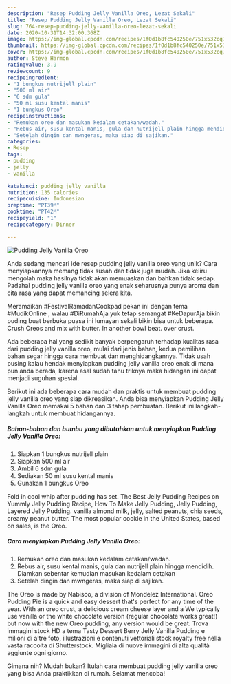 ```yaml
---
description: "Resep Pudding Jelly Vanilla Oreo, Lezat Sekali"
title: "Resep Pudding Jelly Vanilla Oreo, Lezat Sekali"
slug: 764-resep-pudding-jelly-vanilla-oreo-lezat-sekali
date: 2020-10-31T14:32:00.368Z
image: https://img-global.cpcdn.com/recipes/1f0d1b8fc540250e/751x532cq70/pudding-jelly-vanilla-oreo-foto-resep-utama.jpg
thumbnail: https://img-global.cpcdn.com/recipes/1f0d1b8fc540250e/751x532cq70/pudding-jelly-vanilla-oreo-foto-resep-utama.jpg
cover: https://img-global.cpcdn.com/recipes/1f0d1b8fc540250e/751x532cq70/pudding-jelly-vanilla-oreo-foto-resep-utama.jpg
author: Steve Harmon
ratingvalue: 3.9
reviewcount: 9
recipeingredient:
- "1 bungkus nutrijell plain"
- "500 ml air"
- "6 sdm gula"
- "50 ml susu kental manis"
- "1 bungkus Oreo"
recipeinstructions:
- "Remukan oreo dan masukan kedalam cetakan/wadah."
- "Rebus air, susu kental manis, gula dan nutrijell plain hingga mendidih. Diamkan sebentar kemudian masukan kedalam cetakan"
- "Setelah dingin dan mwngeras, maka siap di sajikan."
categories:
- Resep
tags:
- pudding
- jelly
- vanilla

katakunci: pudding jelly vanilla 
nutrition: 135 calories
recipecuisine: Indonesian
preptime: "PT39M"
cooktime: "PT42M"
recipeyield: "1"
recipecategory: Dinner

---
```



![Pudding Jelly Vanilla Oreo](https://img-global.cpcdn.com/recipes/1f0d1b8fc540250e/751x532cq70/pudding-jelly-vanilla-oreo-foto-resep-utama.jpg)

Anda sedang mencari ide resep pudding jelly vanilla oreo yang unik? Cara menyiapkannya memang tidak susah dan tidak juga mudah. Jika keliru mengolah maka hasilnya tidak akan memuaskan dan bahkan tidak sedap. Padahal pudding jelly vanilla oreo yang enak seharusnya punya aroma dan cita rasa yang dapat memancing selera kita.

Meramaikan #FestivalRamadanCookpad pekan ini dengan tema #MudikOnline , walau #DiRumahAja yuk tetap semangat #KeDapurAja bikin puding buat berbuka puasa ini lumayan sekali bikin bisa untuk beberapa. Crush Oreos and mix with butter. In another bowl beat. over crust.

Ada beberapa hal yang sedikit banyak berpengaruh terhadap kualitas rasa dari pudding jelly vanilla oreo, mulai dari jenis bahan, kedua pemilihan bahan segar hingga cara membuat dan menghidangkannya. Tidak usah pusing kalau hendak menyiapkan pudding jelly vanilla oreo enak di mana pun anda berada, karena asal sudah tahu triknya maka hidangan ini dapat menjadi suguhan spesial.


Berikut ini ada beberapa cara mudah dan praktis untuk membuat pudding jelly vanilla oreo yang siap dikreasikan. Anda bisa menyiapkan Pudding Jelly Vanilla Oreo memakai 5 bahan dan 3 tahap pembuatan. Berikut ini langkah-langkah untuk membuat hidangannya.

<!--inarticleads1-->

##### Bahan-bahan dan bumbu yang dibutuhkan untuk menyiapkan Pudding Jelly Vanilla Oreo:

1. Siapkan 1 bungkus nutrijell plain
1. Siapkan 500 ml air
1. Ambil 6 sdm gula
1. Sediakan 50 ml susu kental manis
1. Gunakan 1 bungkus Oreo


Fold in cool whip after pudding has set. The Best Jelly Pudding Recipes on Yummly Jelly Pudding Recipe, How To Make Jelly Pudding, Jelly Pudding, Layered Jelly Pudding. vanilla almond milk, jelly, salted peanuts, chia seeds, creamy peanut butter. The most popular cookie in the United States, based on sales, is the Oreo. 

<!--inarticleads2-->

##### Cara menyiapkan Pudding Jelly Vanilla Oreo:

1. Remukan oreo dan masukan kedalam cetakan/wadah.
1. Rebus air, susu kental manis, gula dan nutrijell plain hingga mendidih. Diamkan sebentar kemudian masukan kedalam cetakan
1. Setelah dingin dan mwngeras, maka siap di sajikan.


The Oreo is made by Nabisco, a division of Mondelez International. Oreo Pudding Pie is a quick and easy dessert that&#39;s perfect for any time of the year. With an oreo crust, a delicious cream cheese layer and a We typically use vanilla or the white chocolate version (regular chocolate works great!) but now with the new Oreo pudding, any version would be great. Trova immagini stock HD a tema Tasty Dessert Berry Jelly Vanilla Pudding e milioni di altre foto, illustrazioni e contenuti vettoriali stock royalty free nella vasta raccolta di Shutterstock. Migliaia di nuove immagini di alta qualità aggiunte ogni giorno. 

Gimana nih? Mudah bukan? Itulah cara membuat pudding jelly vanilla oreo yang bisa Anda praktikkan di rumah. Selamat mencoba!
